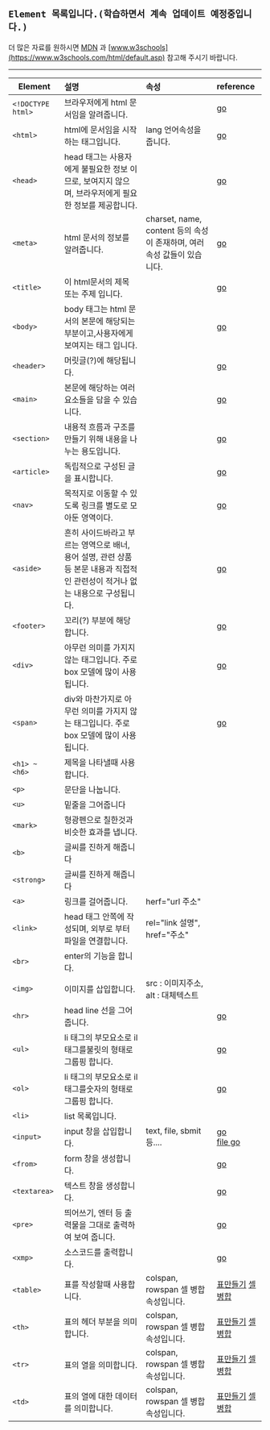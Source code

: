 ## `Element 목록입니다.(학습하면서 계속 업데이트 예정중입니다.)`

더 많은 자료를 원하시면 [MDN](https://developer.mozilla.org/ko/docs/Web/HTML) 과 [www.w3schools](https://www.w3schools.com/html/default.asp) 참고해 주시기 바랍니다.

---

Element | 설명 | 속성 | reference
---|:---|:---|:---
`<!DOCTYPE html>`|브라우저에게 html 문서임을 알려줍니다.||[go](https://blog.naver.com/tjddjs90/221881975353)
`<html>`|html에 문서임을 시작하는 태그입니다.|lang 언어속성을 줍니다.|[go](https://blog.naver.com/tjddjs90/221881975353)
`<head>`|head 태그는 사용자에게 불필요한 정보 이므로, 보여지지 않으며, 브라우저에게 필요한 정보를 제공합니다.||[go](https://blog.naver.com/tjddjs90/221881975353)
`<meta>`|html 문서의 정보를 알려줍니다.|charset, name, content 등의 속성이 존재하며, 여러 속성 값들이 있습니다.|[go](https://blog.naver.com/tjddjs90/221881975353)
`<title>`|이 html문서의 제목 또는 주제 입니다.||[go](https://blog.naver.com/tjddjs90/221881975353)
`<body>`|body 태그는 html 문서의 본문에 해당되는 부분이고,사용자에게 보여지는 태그 입니다.||[go](https://blog.naver.com/tjddjs90/221881990229)
`<header>`|머릿글(?)에 해당됩니다.||[go](https://blog.naver.com/tjddjs90/221881990229)
`<main>`|본문에 해당하는 여러 요소들을 담을 수 있습니다.||[go](https://blog.naver.com/tjddjs90/221881990229)
`<section>`|내용적 흐름과 구조를 만들기 위해 내용을 나누는 용도입니다.||[go](https://blog.naver.com/tjddjs90/221881990229)
`<article>`|독립적으로 구성된 글을 표시합니다.||[go](https://blog.naver.com/tjddjs90/221881990229)
`<nav>`|목적지로 이동할 수 있도록 링크를 별도로 모아둔 영역이다.||[go](https://blog.naver.com/tjddjs90/221881990229)
`<aside>`|흔히 사이드바라고 부르는 영역으로 배너, 용어 설명, 관련 상품 등 본문 내용과 직접적인 관련성이 적거나 없는 내용으로 구성됩니다.||[go](https://blog.naver.com/tjddjs90/221881990229)
`<footer>`|꼬리(?) 부분에 해당합니다.||[go](https://blog.naver.com/tjddjs90/221881990229)
`<div>`|아무런 의미를 가지지 않는 태그입니다. 주로 box 모델에 많이 사용 됩니다. ||[go](https://blog.naver.com/tjddjs90/221881990229)
`<span>`|div와 마찬가지로 아무런 의미를 가지지 않는 태그입니다. 주로 box 모델에 많이 사용 됩니다. ||[go](https://blog.naver.com/tjddjs90/221881990229)
`<h1> ~ <h6>` | 제목을 나타낼때 사용합니다.||
`<p>`|문단을 나눕니다.||
`<u>`|밑줄을 그어줍니다||
`<mark>`|형광펜으로 칠한것과 비슷한 효과를 냅니다.||
`<b>`|글씨를 진하게 해줍니다||
`<strong>`|글씨를 진하게 해줍니다||
`<a>`|링크를 걸어줍니다.|herf="url 주소"|
`<link>`|head 태그 안쪽에 작성되며, 외부로 부터 파일을 연결합니다.|rel="link 설명", href="주소"
`<br>`|enter의 기능을 합니다.||
`<img>`|이미지를 삽입합니다.|src : 이미지주소,  alt : 대체텍스트|
`<hr>`|head line 선을 그어줍니다.||[go](https://blog.naver.com/tjddjs90/221878153203)
`<ul>`|li 태그의 부모요소로 il태그를불릿의 형태로 그룹핑 합니다.||[go](https://blog.naver.com/tjddjs90/221878135796)
`<ol>`|	li 태그의 부모요소로 il태그를숫자의 형태로 그룹핑 합니다.||[go](https://blog.naver.com/tjddjs90/221878135796)
`<li>`| list 목록입니다.||
`<input>`|input 창을 삽입합니다.|text, file, sbmit 등....|[go](https://blog.naver.com/tjddjs90/221877051874)　　　  [file go](https://blog.naver.com/tjddjs90/221877055999)
`<from>`|form 창을 생성합니다.||[go](https://blog.naver.com/tjddjs90/221877051874)
`<textarea>`|텍스트 창을 생성합니다.||[go](https://blog.naver.com/tjddjs90/221877051874)
`<pre>`|띄어쓰기, 엔터 등 출력물을 그대로 출력하여 보여 줍니다.||[go](https://blog.naver.com/tjddjs90/221876394749)
`<xmp>`|소스코드를 출력합니다.||[go](https://blog.naver.com/tjddjs90/221876383263)
`<table>`|표를 작성할때 사용합니다.|colspan, rowspan 셀 병합 속성입니다.|[표만들기](https://blog.naver.com/tjddjs90/221876361710) [셀 병합](https://blog.naver.com/tjddjs90/221876369245)
`<th>`|표의 헤더 부분을 의미합니다.|colspan, rowspan 셀 병합 속성입니다.|[표만들기](https://blog.naver.com/tjddjs90/221876361710) [셀 병합](https://blog.naver.com/tjddjs90/221876369245)
`<tr>`|표의 열을 의미합니다.|colspan, rowspan 셀 병합 속성입니다.|[표만들기](https://blog.naver.com/tjddjs90/221876361710) [셀 병합](https://blog.naver.com/tjddjs90/221876369245)
`<td>`|표의 열에 대한 데이터를 의미합니다.|colspan, rowspan 셀 병합 속성입니다.|[표만들기](https://blog.naver.com/tjddjs90/221876361710) [셀 병합](https://blog.naver.com/tjddjs90/221876369245)